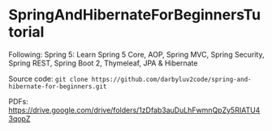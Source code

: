 # SpringAndHibernateForBeginnersTutorial
Following: Spring 5: Learn Spring 5 Core, AOP, Spring MVC, Spring Security, Spring REST, Spring Boot 2, Thymeleaf, JPA & Hibernate

Source code:
`git clone https://github.com/darbyluv2code/spring-and-hibernate-for-beginners.git`

PDFs:
https://drive.google.com/drive/folders/1zDfab3auDuLhFwmnQpZy5RIATU43qopZ
